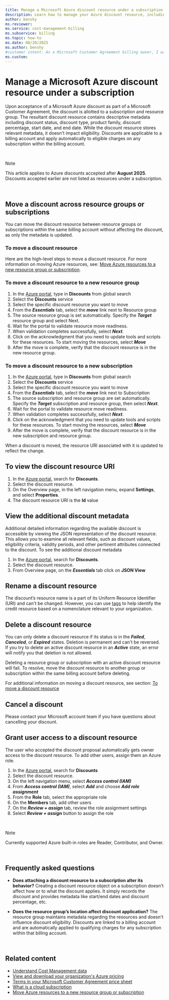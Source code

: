 ```yaml
---
title: Manage a Microsoft Azure discount resource under a subscription
description: Learn how to manage your Azure discount resource, including moving it across resource groups or subscriptions.
author: benshy
ms.reviewer: 
ms.service: cost-management-billing
ms.subservice: billing
ms.topic: how-to
ms.date: 08/20/2025
ms.author: benshy
#customer intent: As a Microsoft Customer Agreement billing owner, I want learn about managing a Azure discount so that I move the discount when needed.
ms.custom:
---
```


# Manage a Microsoft Azure discount resource under a subscription
Upon acceptance of a Microsoft Azure discount as part of a Microsoft Customer Agreement, the discount is allotted to a subscription and resource group. The resultant discount resource contains descriptive metadata including discount status, discount type, product family, discount percentage, start date, and end date. While the discount resource stores relevant metadata, it doesn't impact eligibility. Discounts are applicable to a billing account and apply automatically to eligible charges on any subscription within the billing account.  


<br>

> [!NOTE]
> This article applies to Azure discounts accepted after **August 2025**. Discounts accepted earlier are not listed as resources under a subscription.

<br>

## Move a discount across resource groups or subscriptions
You can move the discount resource between resource groups or subscriptions within the same billing account without affecting the discount, as only the metadata is updated.
### To move a discount resource
Here are the high-level steps to move a discount resource. For more information on moving Azure resources, see: [Move Azure resources to a new resource group or subscription](../../azure-resource-manager/management/move-resource-group-and-subscription.md).


### To move a discount resource to a new resource group
1.	In the [Azure portal](https://portal.azure.com/), type in **Discounts** from global search
2.	Select the **Discounts** service
3.	Select the specific discount resource you want to move
4.	From the ***Essentials*** tab, select the ***move*** link next to Resource group
5.	The source resource group is set automatically. Specify the ***Target*** resource group and select Next.
6.	Wait for the portal to validate resource move readiness.
7.	When validation completes successfully, select ***Next***.
8.	Click on the acknowledgment that you need to update tools and scripts for these resources. To start moving the resources, select ***Move***
9.	After the move is complete, verify that the discount resource is in the new resource group. 


### To move a discount resource to a new subscription
1.	In the [Azure portal](https://portal.azure.com/), type in **Discounts** from global search
2.	Select the **Discounts** service
3.	Select the specific discount resource you want to move
4.	From the ***Essentials*** tab, select the ***move*** link next to Subscription
5.	The source subscription and resource group are set automatically. Specify the ***Target*** subscription and resource group, then select ***Next***.
6.	Wait for the portal to validate resource move readiness.
7.	When validation completes successfully, select ***Next***.
8.	Click on the acknowledgment that you need to update tools and scripts for these resources. To start moving the resources, select ***Move***
9.	After the move is complete, verify that the discount resource is in the new subscription and resource group. 

When a discount is moved, the resource URI associated with it is updated to reflect the change.


## To view the discount resource URI
1.	In the [Azure portal](https://portal.azure.com/), search for **Discounts**.
2.	Select the discount resource.
3.	On the Overview page, in the left navigation menu, expand **Settings**, and select **Properties**.
4.	The discount resource URI is the **Id** value

## View the additional discount metadata

Additional detailed information regarding the available discount is accessible by viewing the JSON representation of the discount resource. This allows you to examine all relevant fields, such as discount values, eligibility criteria, validity periods, and other pertinent attributes connected to the discount. 
To see the additional discount metadata 
1.	In the [Azure portal](https://portal.azure.com/), search for **Discounts**.
2.	Select the discount resource.
3.	From Overview page, on the ***Essentials*** tab click on **JSON View**


## Rename a discount resource
The discount’s resource name is a part of its Uniform Resource Identifier (URI) and can't be changed. However, you can use [tags](../../azure-resource-manager/management/tag-resources.md) to help identify the credit resource based on a nomenclature relevant to your organization.


## Delete a discount resource 
You can only delete a discount resource if its status is in the ***Failed***, ***Canceled***, or ***Expired*** states. Deletion is permanent and can't be reversed.
If you try to delete an active discount resource in an ***Active*** state, an error will notify you that deletion is not allowed.

Deleting a resource group or subscription with an active discount resource will fail. To resolve, move the discount resource to another group or subscription within the same billing account before deleting.

For additional information on moving a discount resource, see section: [To move a discount resource](#To-move-a-discount-resource)


## Cancel a discount 
Please contact your Microsoft account team if you have questions about cancelling your discount.


## Grant user access to a discount resource
The user who accepted the discount proposal automatically gets owner access to the discount resource. To add other users, assign them an Azure role.

1.	In the [Azure portal](https://portal.azure.com/), search for **Discounts**
2.	Select the discount resource.
3.	On the left navigation menu, select ***Access control (IAM)***
4.	From ***Access control (IAM)***, select ***Add*** and choose ***Add role assignment*** 
5.	From the **Role** tab, select the appropriate role
6.	On the **Members** tab, add other users
7.	On the ***Review + assign*** tab, review the role assignment settings
8.	Select ***Review + assign*** button to assign the role

<br>

>[!NOTE]
>Currently supported Azure built-in roles are Reader, Contributor, and Owner. 
<br>

## Frequently asked questions
- **Does attaching a discount resource to a subscription alter its behavior?** Creating a discount resource object on a subscription doesn't affect how or to what the discount applies. It simply records the discount and provides metadata like start/end dates and discount percentage, etc.

 - **Does the resource group’s location affect discount application?** The resource group maintains metadata regarding the resources and doesn't influence discount eligibility. Discounts are linked to a billing account and are automatically applied to qualifying charges for any subscription within that billing account.  

<br>

## Related content
 - [Understand Cost Management data](../../cost-management-billing/costs/understand-cost-mgt-data.md)
 - [View and download your organization's Azure pricing](../../cost-management-billing/manage/ea-pricing.md)
 - [Terms in your Microsoft Customer Agreement price sheet](../../cost-management-billing/manage/mca-understand-pricesheet.md)
 - [What is a cloud subscription](../../cost-management-billing/manage/cloud-subscription.md)
 - [Move Azure resources to a new resource group or subscription](../../azure-resource-manager/management/move-resource-group-and-subscription.md)
